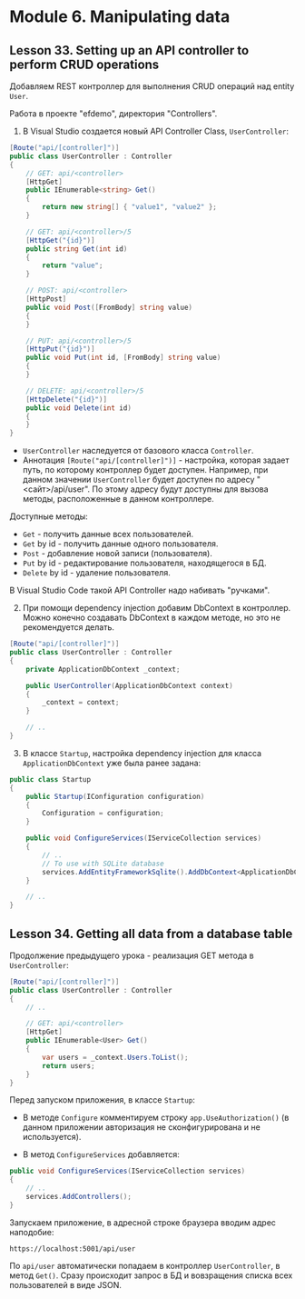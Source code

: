 # Module 6. Manipulating data

## Lesson 33. Setting up an API controller to perform CRUD operations

Добавляем REST контроллер для выполнения CRUD операций над entity `User`.

Работа в проекте "efdemo", директория "Controllers".

1. В Visual Studio создается новый API Controller Class, `UserController`:

```csharp
[Route("api/[controller]")]
public class UserController : Controller
{
    // GET: api/<controller>
    [HttpGet]
    public IEnumerable<string> Get()
    {
        return new string[] { "value1", "value2" };
    }

    // GET: api/<controller>/5
    [HttpGet("{id}")]
    public string Get(int id)
    {
        return "value";
    }

    // POST: api/<controller>
    [HttpPost]
    public void Post([FromBody] string value)
    {
    }

    // PUT: api/<controller>/5
    [HttpPut("{id}")]
    public void Put(int id, [FromBody] string value)
    {
    }

    // DELETE: api/<controller>/5
    [HttpDelete("{id}")]
    public void Delete(int id)
    {
    }
}
```

* `UserController` наследуется от базового класса `Controller`.
* Аннотация `[Route("api/[controller]")]` - настройка, которая задает путь, по которому контроллер
будет доступен. Например, при данном значении `UserController` будет доступен по адресу
"<сайт>/api/user". По этому адресу будут доступны для вызова методы, расположенные в данном
контроллере.

Доступные методы:

* `Get` - получить данные всех пользователей.
* `Get` by id - получить данные одного пользователя.
* `Post` - добавление новой записи (пользователя).
* `Put` by id - редактирование пользователя, находящегося в БД.
* `Delete` by id - удаление пользователя.

В Visual Studio Code такой API Controller надо набивать "ручками".

2. При помощи dependency injection добавим DbContext в контроллер. Можно конечно создавать
DbContext в каждом методе, но это не рекомендуется делать.

```csharp
[Route("api/[controller]")]
public class UserController : Controller
{
    private ApplicationDbContext _context;

    public UserController(ApplicationDbContext context)
    {
        _context = context;
    }

    // ..
}
```

3. В классе `Startup`, настройка dependency injection для класса `ApplicationDbContext`
уже была ранее задана:

```csharp
public class Startup
{
    public Startup(IConfiguration configuration)
    {
        Configuration = configuration;
    }

    public void ConfigureServices(IServiceCollection services)
    {
        // ..
        // To use with SQLite database
        services.AddEntityFrameworkSqlite().AddDbContext<ApplicationDbContext>();
    }

    // ..
}
```

## Lesson 34. Getting all data from a database table

Продолжение предыдущего урока - реализация GET метода в `UserController`:

```csharp
[Route("api/[controller]")]
public class UserController : Controller
{
    // ..

    // GET: api/<controller>
    [HttpGet]
    public IEnumerable<User> Get()
    {
        var users = _context.Users.ToList();
        return users;
    }
}
```

Перед запуском приложения, в классе `Startup`:

* В методе `Configure` комментируем строку `app.UseAuthorization()` (в данном приложении авторизация
не сконфигурирована и не используется).

* В метод `ConfigureServices` добавляется:

```csharp
public void ConfigureServices(IServiceCollection services)
{
    // ..
    services.AddControllers();
}
```

Запускаем приложение, в адресной строке браузера вводим адрес наподобие:

```text
https://localhost:5001/api/user
```

По `api/user` автоматически попадаем в контроллер `UserController`, в метод `Get()`.
Сразу происходит запрос в БД и вовзращения списка всех пользователей в виде JSON.
